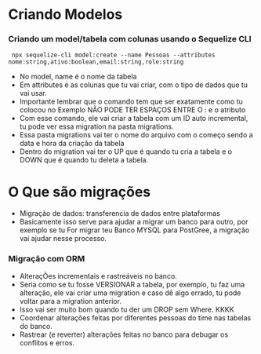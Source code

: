 # Criando Modelos

### Criando um model/tabela com colunas usando o Sequelize CLI

```
 npx sequelize-cli model:create --name Pessoas --attributes nome:string,ativo:boolean,email:string,role:string

```
- No model, name é o nome da tabela
- Em attributes é as colunas que tu vai criar, com o tipo de dados que tu vai usar.
- Importante lembrar que o comando tem que ser exatamente como tu colocou no Exemplo NÃO PODE TER ESPAÇOS ENTRE O : e o atributo
- Com esse comando, ele vai criar a tabela com um ID auto incremental, tu pode ver essa migration na pasta migrations.
- Essa pasta migrations vai ter o nome do arquivo com o começo sendo a data e hora da criação da tabela
- Dentro do migration vai ter o UP que é quando tu cria a tabela e o DOWN que é quando tu deleta a tabela.

# O Que são migrações

- Migração de dados: transferencia de dados entre plataformas
- Basicamente isso serve para ajudar a migrar um banco para outro, por exemplo se tu For migrar teu Banco MYSQL para PostGree, a migração vai ajudar nesse processo.

### Migração com ORM
- AlteraçÕes incrementais e rastreáveis no banco.
- Seria como se tu fosse VERSIONAR a tabela, por exemplo, tu faz uma alteração, ele vai criar uma migration e caso dê algo errado, tu pode voltar para a migration anterior.
- Isso vai ser muito bom quando tu der um DROP sem Where. KKKK
- Coordenar alterações feitas por diferentes pessoas do time nas tabelas do banco.
- Rastrear (e reverter) alterações feitas no banco para debugar os conflitos e erros.